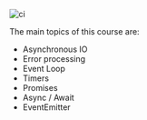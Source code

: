![ci](https://github.com/deputatov/hexlet-js-asynchronous-programming/workflows/ci/badge.svg)

The main topics of this course are:

- Asynchronous IO
- Error processing
- Event Loop
- Timers
- Promises
- Async / Await
- EventEmitter
